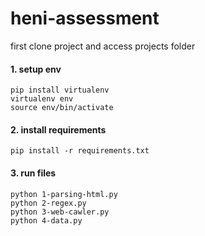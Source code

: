 # heni-assessment

first clone project and access projects folder

#### 1. setup env

```
pip install virtualenv
virtualenv env
source env/bin/activate
```

#### 2. install requirements

```
pip install -r requirements.txt
```

#### 3. run files

```
python 1-parsing-html.py
python 2-regex.py
python 3-web-cawler.py
python 4-data.py
```
